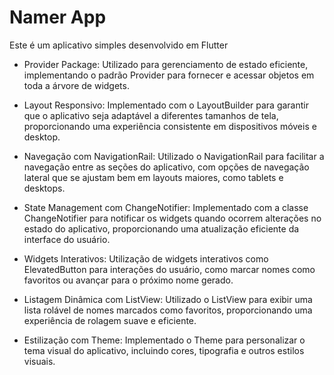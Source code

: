 # Namer App

Este é um aplicativo simples desenvolvido em Flutter

- Provider Package: Utilizado para gerenciamento de estado eficiente, implementando o padrão Provider para fornecer e acessar objetos em toda a árvore de widgets.

- Layout Responsivo: Implementado com o LayoutBuilder para garantir que o aplicativo seja adaptável a diferentes tamanhos de tela, proporcionando uma experiência consistente em dispositivos móveis e desktop.

- Navegação com NavigationRail: Utilizado o NavigationRail para facilitar a navegação entre as seções do aplicativo, com opções de navegação lateral que se ajustam bem em layouts maiores, como tablets e desktops.

- State Management com ChangeNotifier: Implementado com a classe ChangeNotifier para notificar os widgets quando ocorrem alterações no estado do aplicativo, proporcionando uma atualização eficiente da interface do usuário.

- Widgets Interativos: Utilização de widgets interativos como ElevatedButton para interações do usuário, como marcar nomes como favoritos ou avançar para o próximo nome gerado.

- Listagem Dinâmica com ListView: Utilizado o ListView para exibir uma lista rolável de nomes marcados como favoritos, proporcionando uma experiência de rolagem suave e eficiente.

- Estilização com Theme: Implementado o Theme para personalizar o tema visual do aplicativo, incluindo cores, tipografia e outros estilos visuais.
